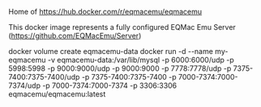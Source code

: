 Home of https://hub.docker.com/r/eqmacemu/eqmacemu

This docker image represents a fully configured EQMac Emu Server (https://github.com/EQMacEmu/Server)

docker volume create eqmacemu-data
docker run -d --name my-eqmacemu -v eqmacemu-data:/var/lib/mysql -p 6000:6000/udp -p 5998:5998 -p 9000:9000/udp -p 9000:9000 -p 7778:7778/udp -p 7375-7400:7375-7400/udp -p 7375-7400:7375-7400 -p 7000-7374:7000-7374/udp -p 7000-7374:7000-7374 -p 3306:3306 eqmacemu/eqmacemu:latest
